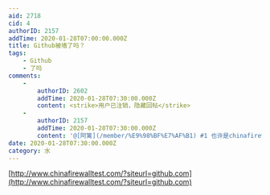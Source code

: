 ```yaml
---
aid: 2718
cid: 4
authorID: 2157
addTime: 2020-01-28T07:00:00.000Z
title: Github被墙了吗？
tags:
    - Github
    - 了吗
comments:
    -
        authorID: 2602
        addTime: 2020-01-28T07:30:00.000Z
        content: <strike>用户已注销，隐藏回帖</strike>
    -
        authorID: 2157
        addTime: 2020-01-28T07:30:00.000Z
        content: '@[阿篱](/member/%E9%98%BF%E7%AF%B1) #1 也许是chinafirewalltest出了问题。'
date: 2020-01-28T07:30:00.000Z
category: 水
---
```


[http://www.chinafirewalltest.com/?siteurl=github.com](http://www.chinafirewalltest.com/?siteurl=github.com)
